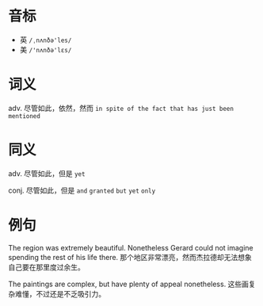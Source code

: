 # 音标

- 英 `/ˌnʌnðə'les/`
- 美 `/'nʌnðə'lɛs/`

# 词义

adv. 尽管如此，依然，然而
`in spite of the fact that has just been mentioned`

# 同义

adv. 尽管如此，但是
`yet`

conj. 尽管如此，但是
`and` `granted` `but` `yet` `only`

# 例句

The region was extremely beautiful. Nonetheless Gerard could not imagine spending the rest of his life there.
那个地区非常漂亮，然而杰拉德却无法想象自己要在那里度过余生。

The paintings are complex, but have plenty of appeal nonetheless.
这些画复杂难懂，不过还是不乏吸引力。


